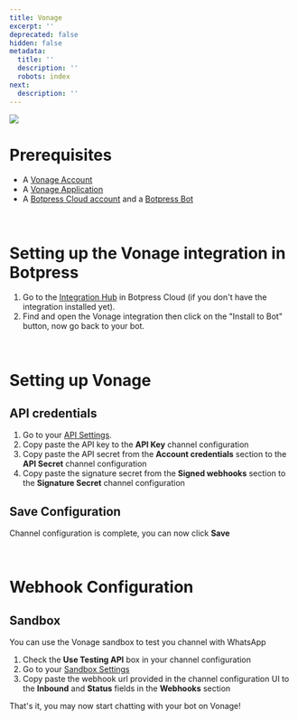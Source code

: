 ```yaml
---
title: Vonage
excerpt: ''
deprecated: false
hidden: false
metadata:
  title: ''
  description: ''
  robots: index
next:
  description: ''
---
```

![](https://files.readme.io/df1acbf-image.png)

# Prerequisites

* A [Vonage Account](https://dashboard.nexmo.com/sign-up)
* A [Vonage Application](https://dashboard.nexmo.com/applications/new)
* A [Botpress Cloud account](https://sso.botpress.cloud) and a [Botpress Bot](https://botpress.com/docs/cloud/getting-started/create-and-publish-your-chatbot/)

<br />

# Setting up the Vonage integration in Botpress

1. Go to the [Integration Hub](https://app.botpress.cloud/hub) in Botpress Cloud (if you don't have the integration installed yet).
2. Find and open the Vonage integration then click on the "Install to Bot" button, now go back to your bot.

<br />

# Setting up Vonage

## API credentials

1. Go to your [API Settings](https://dashboard.nexmo.com/settings).
2. Copy paste the API key to the **API Key** channel configuration
3. Copy paste the API secret from the **Account credentials** section to the **API Secret** channel configuration
4. Copy paste the signature secret from the **Signed webhooks** section to the **Signature Secret** channel configuration

## Save Configuration

Channel configuration is complete, you can now click **Save**

<br />

# Webhook Configuration

## Sandbox

You can use the Vonage sandbox to test you channel with WhatsApp

1. Check the **Use Testing API** box in your channel configuration
2. Go to your [Sandbox Settings](https://dashboard.nexmo.com/messages/sandbox)
3. Copy paste the webhook url provided in the channel configuration UI to the **Inbound** and **Status** fields in the **Webhooks** section

That's it, you may now start chatting with your bot on Vonage!
